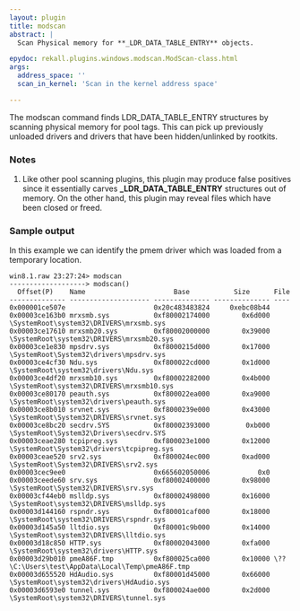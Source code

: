 ```yaml
---
layout: plugin
title: modscan
abstract: |
  Scan Physical memory for **_LDR_DATA_TABLE_ENTRY** objects.

epydoc: rekall.plugins.windows.modscan.ModScan-class.html
args:
  address_space: ''
  scan_in_kernel: 'Scan in the kernel address space'

---
```


The modscan command finds LDR_DATA_TABLE_ENTRY structures by scanning physical
memory for pool tags. This can pick up previously unloaded drivers and drivers
that have been hidden/unlinked by rootkits.


### Notes

1. Like other pool scanning plugins, this plugin may produce false positives
   since it essentially carves **_LDR_DATA_TABLE_ENTRY** structures out of
   memory. On the other hand, this plugin may reveal files which have been
   closed or freed.

### Sample output

In this example we can identify the pmem driver which was loaded from a
temporary location.

```
win8.1.raw 23:27:24> modscan
-------------------> modscan()
  Offset(P)    Name                      Base           Size      File
-------------- -------------------- -------------- -------------- ----
0x000001ce507e                      0x20c483483824     0xebc08b44
0x00003ce163b0 mrxsmb.sys           0xf80002174000        0x6d000 \SystemRoot\system32\DRIVERS\mrxsmb.sys
0x00003ce17610 mrxsmb20.sys         0xf80002000000        0x39000 \SystemRoot\system32\DRIVERS\mrxsmb20.sys
0x00003ce1e830 mpsdrv.sys           0xf8000215d000        0x17000 \SystemRoot\System32\drivers\mpsdrv.sys
0x00003ce4cf30 Ndu.sys              0xf800022cd000        0x1d000 \SystemRoot\system32\drivers\Ndu.sys
0x00003ce4df20 mrxsmb10.sys         0xf80002282000        0x4b000 \SystemRoot\system32\DRIVERS\mrxsmb10.sys
0x00003ce80170 peauth.sys           0xf800022ea000        0xa9000 \SystemRoot\system32\drivers\peauth.sys
0x00003ce8b010 srvnet.sys           0xf8000239e000        0x43000 \SystemRoot\System32\DRIVERS\srvnet.sys
0x00003ce8bc20 secdrv.SYS           0xf80002393000         0xb000 \SystemRoot\System32\Drivers\secdrv.SYS
0x00003ceae280 tcpipreg.sys         0xf800023e1000        0x12000 \SystemRoot\System32\drivers\tcpipreg.sys
0x00003ceae520 srv2.sys             0xf800024ec000        0xad000 \SystemRoot\System32\DRIVERS\srv2.sys
0x00003cec9ee0                      0x665602050006            0x0
0x00003ceede60 srv.sys              0xf80002400000        0x98000 \SystemRoot\System32\DRIVERS\srv.sys
0x00003cf44eb0 mslldp.sys           0xf80002498000        0x16000 \SystemRoot\system32\DRIVERS\mslldp.sys
0x00003d144160 rspndr.sys           0xf80001caf000        0x18000 \SystemRoot\system32\DRIVERS\rspndr.sys
0x00003d145a50 lltdio.sys           0xf80001c9b000        0x14000 \SystemRoot\system32\DRIVERS\lltdio.sys
0x00003d18c850 HTTP.sys             0xf80002043000        0xfa000 \SystemRoot\system32\drivers\HTTP.sys
0x00003d29b010 pmeA86F.tmp          0xf800025ca000        0x10000 \??\C:\Users\test\AppData\Local\Temp\pmeA86F.tmp
0x00003d655520 HdAudio.sys          0xf80001d45000        0x66000 \SystemRoot\system32\drivers\HdAudio.sys
0x00003d6593e0 tunnel.sys           0xf800024ae000        0x2d000 \SystemRoot\system32\DRIVERS\tunnel.sys
```